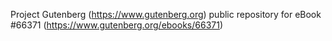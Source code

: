 Project Gutenberg (https://www.gutenberg.org) public repository for
eBook #66371 (https://www.gutenberg.org/ebooks/66371)
